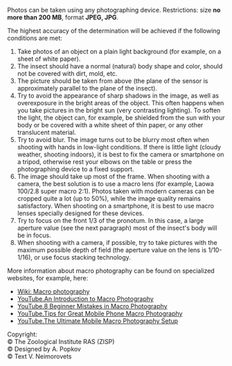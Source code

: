
Photos can be taken using any photographing device.
Restrictions: size __no more than 200 MB__, format __JPEG, JPG__.

The highest accuracy of the determination will be achieved if the following conditions are met:

1. Take photos of an object on a plain light background (for example, on a sheet of white paper).
2. The insect should have a normal (natural) body shape and color, should not be covered with dirt, mold, etc.
3. The picture should be taken from above (the plane of the sensor is approximately parallel to the plane of the insect).
4. Try to avoid the appearance of sharp shadows in the image, as well as overexposure in the bright areas of the object.
This often happens when you take pictures in the bright sun (very contrasting lighting). To soften the light, the object can,
for example, be shielded from the sun with your body or be covered with a white sheet of thin paper,
or any other translucent material.
5. Try to avoid blur. The image turns out to be blurry most often when shooting with hands in low-light conditions.
If there is little light (cloudy weather, shooting indoors),
it is best to fix the camera or smartphone on a tripod, otherwise rest your elbows on the table
or press the photographing device to a fixed support.
6. The image should take up most of the frame. When shooting with a camera, the best solution is to use
a macro lens (for example, Laowa 100/2.8 super macro 2:1). Photos taken with modern cameras
can be cropped quite a lot (up to 50%), while the image quality remains satisfactory.
When shooting on a smartphone, it is best to use macro lenses specially designed for these devices.
7. Try to focus on the front 1/3 of the pronotum. In this case, a large aperture value (see the next paragraph)
most of the insect's body will be in focus.
8. When shooting with a camera, if possible, try to take pictures with the maximum possible depth of field
(the aperture value on the lens is 1/10-1/16), or use focus stacking technology.

More information about macro photography can be found on specialized websites, for example, here:

* [Wiki: Macro photography](https://en.wikipedia.org/wiki/Macro_photography)
* [YouTube.An Introduction to Macro Photography](https://www.youtube.com/watch?v=Nf1woH6JOxY)
* [YouTube.8 Beginner Mistakes in Macro Photography](https://www.youtube.com/watch?v=kC733Up_APE)
* [YouTube.Tips for Great Mobile Phone Macro Photography](https://www.youtube.com/watch?v=16TePwGD7qw)
* [YouTube.The Ultimate Mobile Macro Photography Setup](https://www.youtube.com/watch?v=fJApu6yVrFc)

<left>
Copyright:<br/>
© The Zoological Institute RAS (ZISP)<br/>
© Designed by A. Popkov<br/>
© Text V. Neimorovets</left>
